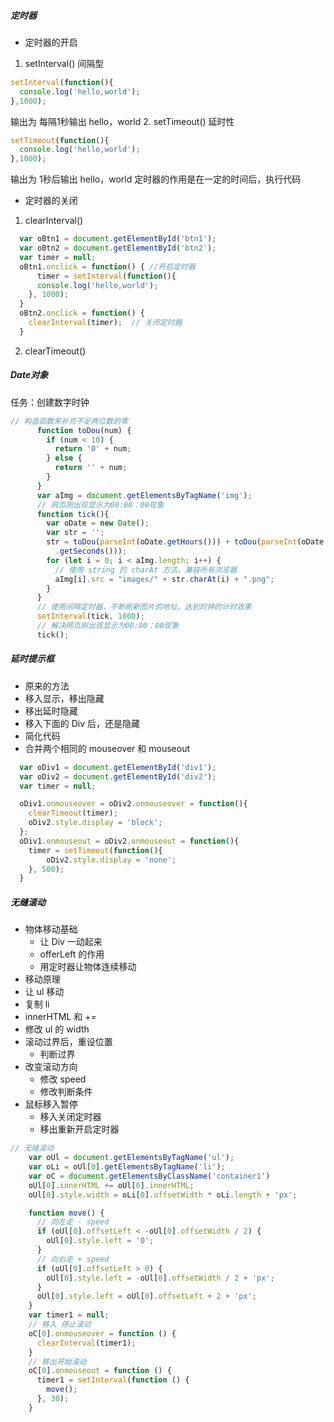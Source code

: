 ##### 定时器
- 定时器的开启
1. setInterval() 间隔型 
```javascript 
setInterval(function(){
  console.log('hello,world');
},1000);
``` 
输出为 每隔1秒输出 hello，world
2. setTimeout() 延时性
```javascript 
setTimeout(function(){
  console.log('hello,world');
},1000);
``` 
输出为 1秒后输出 hello，world
定时器的作用是在一定的时间后，执行代码
- 定时器的关闭
1. clearInterval()
```javascript
  var oBtn1 = document.getElementById('btn1');
  var oBtn2 = document.getElementById('btn2');
  var timer = null;
  oBtn1.onclick = function() { //开启定时器
      timer = setInterval(function(){
      console.log('hello,world');
    }, 1000);
  }
  oBtn2.onclick = function() {
    clearInterval(timer);  // 关闭定时器
  }
```
2. clearTimeout()
##### Date对象
任务：创建数字时钟
```javascript
// 构造函数来补充不足两位数的零
      function toDou(num) {
        if (num < 10) {
          return '0' + num;
        } else {
          return '' + num;
        }
      }
      var aImg = document.getElementsByTagName('img');
      // 网页刚出现显示为00:00：00现象
      function tick(){
        var oDate = new Date();
        var str = '';
        str = toDou(parseInt(oDate.getHours())) + toDou(parseInt(oDate.getMinutes())) + toDou(parseInt(oDate
          .getSeconds()));
        for (let i = 0; i < aImg.length; i++) {
          // 使用 string 的 charAt 方法，兼容所有浏览器
          aImg[i].src = "images/" + str.charAt(i) + ".png";
        }
      }
      // 使用间隔定时器，不断刷新图片的地址，达到时钟的计时效果
      setInterval(tick, 1000);
      // 解决网页刚出现显示为00:00：00现象
      tick();
```
##### 延时提示框
 - 原来的方法
  - 移入显示，移出隐藏
 - 移出延时隐藏
  - 移入下面的 Div 后，还是隐藏
 - 简化代码
  - 合并两个相同的 mouseover 和 mouseout
  ```javascript
    var oDiv1 = document.getElementById('div1');
    var oDiv2 = document.getElementById('div2');
    var timer = null;
  
    oDiv1.onmouseover = oDiv2.onmouseover = function(){
      clearTimeout(timer);
      oDiv2.style.display = 'block';
    };
    oDiv1.onmouseout = oDiv2.onmouseout = function(){
      timer = setTimeout(function(){
          oDiv2.style.display = 'none';
      }, 500);
    }
  ```
##### 无缝滚动
- 物体移动基础
  - 让 Div 一动起来
  - offerLeft 的作用
  - 用定时器让物体连续移动
- 移动原理
 - 让 ul 移动
- 复制 li
 - innerHTML 和 +=
 - 修改 ul 的 width
- 滚动过界后，重设位置
  - 判断过界
- 改变滚动方向
  - 修改 speed
  - 修改判断条件
- 鼠标移入暂停
  - 移入关闭定时器
  - 移出重新开启定时器
```javascript
// 无缝滚动
    var oUl = document.getElementsByTagName('ul');
    var oLi = oUl[0].getElementsByTagName('li');
    var oC = document.getElementsByClassName('container1')
    oUl[0].innerHTML += oUl[0].innerHTML;
    oUl[0].style.width = oLi[0].offsetWidth * oLi.length + 'px';

    function move() {
      // 向左走 - speed 
      if (oUl[0].offsetLeft < -oUl[0].offsetWidth / 2) {
        oUl[0].style.left = '0';
      }
      // 向右走 + speed
      if (oUl[0].offsetLeft > 0) {
        oUl[0].style.left = -oUl[0].offsetWidth / 2 + 'px';
      }
      oUl[0].style.left = oUl[0].offsetLeft + 2 + 'px';
    }
    var timer1 = null;
    // 移入 停止滚动
    oC[0].onmouseover = function () {
      clearInterval(timer1);
    }
    // 移出开始滚动
    oC[0].onmouseout = function () {
      timer1 = setInterval(function () {
        move();
      }, 30);
    }
```